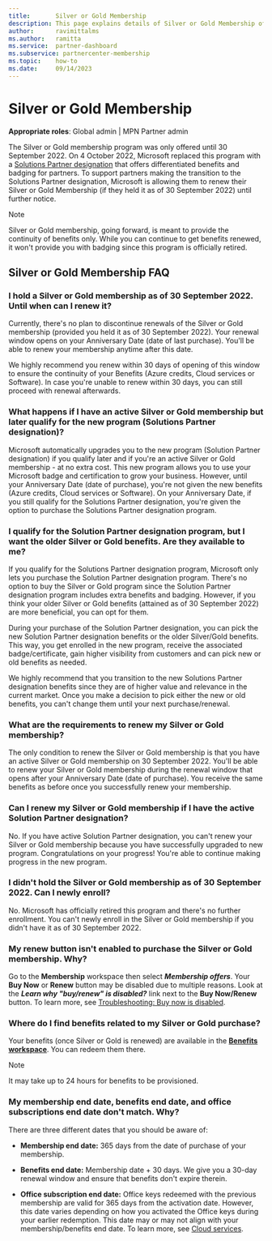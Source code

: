 ```yaml
---
title:       Silver or Gold Membership
description: This page explains details of Silver or Gold Membership offered by Microsoft to Services Partners
author:      ravimittalms
ms.author:   ramitta
ms.service:  partner-dashboard
ms.subservice: partnercenter-membership
ms.topic:    how-to
ms.date:     09/14/2023
---
```


# Silver or Gold Membership

**Appropriate roles**: Global admin | MPN Partner admin

The Silver or Gold membership program was only offered until 30 September 2022. On 4 October 2022, Microsoft replaced this program with a [Solutions Partner designation](/partner-center/introduction-to-pcs) that offers differentiated benefits and badging for partners. To support partners making the transition to the Solutions Partner designation, Microsoft is allowing them to renew their Silver or Gold Membership (if they held it as of 30 September 2022) until further notice.

> [!NOTE]
> Silver or Gold membership, going forward, is meant to provide the continuity of benefits only. While you can continue to get benefits renewed, it won't provide you with badging since this program is officially retired.

## Silver or Gold Membership FAQ

### I hold a Silver or Gold membership as of 30 September 2022. Until when can I renew it?

Currently, there's no plan to discontinue renewals of the Silver or Gold membership (provided you held it as of 30 September 2022). Your renewal window opens on your Anniversary Date (date of last purchase). You'll be able to renew your membership anytime after this date.

We highly recommend you renew within 30 days of opening of this window to ensure the continuity of your Benefits (Azure credits, Cloud services or Software). In case you're unable to renew within 30 days, you can still proceed with renewal afterwards.

### What happens if I have an active Silver or Gold membership but later qualify for the new program (Solutions Partner designation)?

Microsoft automatically upgrades you to the new program (Solution Partner designation) if you qualify later and if you're an active Silver or Gold membership - at no extra cost. This new program allows you to use your Microsoft badge and certification to grow your business. However, until your Anniversary Date (date of purchase), you're not given the new benefits (Azure credits, Cloud services or Software). On your Anniversary Date, if you still qualify for the Solutions Partner designation, you're given the option to purchase the Solutions Partner designation program.

### I qualify for the Solution Partner designation program, but I want the older Silver or Gold benefits. Are they available to me?

If you qualify for the Solutions Partner designation program, Microsoft only lets you purchase the Solution Partner designation program. There's no option to buy the Silver or Gold program since the Solution Partner designation program includes extra benefits and badging. However, if you think your older Silver or Gold benefits (attained as of 30 September 2022) are more beneficial, you can opt for them.

During your purchase of the Solution Partner designation, you can pick the new Solution Partner designation benefits or the older Silver/Gold benefits. This way, you get enrolled in the new program, receive the associated badge/certificate, gain higher visibility from customers and can pick new or old benefits as needed.

We highly recommend that you transition to the new Solutions Partner designation benefits since they are of higher value and relevance in the current market. Once you make a decision to pick either the new or old benefits, you can't change them until your next purchase/renewal.

### What are the requirements to renew my Silver or Gold membership?

The only condition to renew the Silver or Gold membership is that you have an active Silver or Gold membership on 30 September 2022. You'll be able to renew your Silver or Gold membership during the renewal window that opens after your Anniversary Date (date of purchase). You receive the same benefits as before once you successfully renew your membership.

### Can I renew my Silver or Gold membership if I have the active Solution Partner designation?

No. If you have active Solution Partner designation, you can't renew your Silver or Gold membership because you have successfully upgraded to new program. Congratulations on your progress! You're able to continue making progress in the new program.

### I didn't hold the Silver or Gold membership as of 30 September 2022. Can I newly enroll?

No. Microsoft has officially retired this program and there's no further enrollment. You can't newly enroll in the Silver or Gold membership if you didn't have it as of 30 September 2022.

### My renew button isn't enabled to purchase the Silver or Gold membership. Why?

Go to the **Membership** workspace then select ***Membership offers***. Your **Buy Now** or **Renew** button may be disabled due to multiple reasons. Look at the ***Learn why "buy/renew" is disabled?*** link next to the **Buy Now/Renew** button. To learn more, see [Troubleshooting: Buy now is disabled](/partner-center/troubleshoot-buy-now-disabled).

### Where do I find benefits related to my Silver or Gold purchase?

Your benefits (once Silver or Gold is renewed) are available in the **[Benefits workspace](https://partner.microsoft.com/dashboard/v2/benefits/azure)**. You can redeem them there.

> [!NOTE]
> It may take up to 24 hours for benefits to be provisioned.

### My membership end date, benefits end date, and office subscriptions end date don't match. Why?

There are three different dates that you should be aware of:

- **Membership end date:** 365 days from the date of purchase of your membership.
  
- **Benefits end date:** Membership date + 30 days. We give you a 30-day renewal window and ensure that benefits don't expire therein.
  
- **Office subscription end date:** Office keys redeemed with the previous membership are valid for 365 days from the activation date. However, this date varies depending on how you activated the Office keys during your earlier redemption. This date may or may not align with your membership/benefits end date. To learn more, see [Cloud services](/partner-center/cloud-services).
